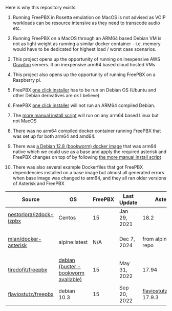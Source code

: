 Here is why this repository exists:

1. Running FreePBX in Rosetta emulation on MacOS is not advised as VOIP workloads can be resource intensive as they need to transcode audio etc. 

2. Running FreePBX on a MacOS through an ARM64 based Debian VM is not as light weight as running a similar docker container - i.e. memory would have to be dedicated for highest load / worst case scenarios.  

3. This project opens up the opportunity of running on inexpensive AWS [Graviton](https://aws.amazon.com/ec2/graviton/) servers. It on inexpensive arm64 based cloud hosted VMs 

4. This project also opens up the opportunity of running FreePBX on a Raspberry pi.

5. FreePBX [one click installer](https://sangomakb.atlassian.net/wiki/spaces/FP/pages/230326391/FreePBX+17+Installation) has to be run on Debian OS (Ubuntu and other Debian derivatives are ok I believe). 

6. FreePBX [one click installer](https://sangomakb.atlassian.net/wiki/spaces/FP/pages/230326391/FreePBX+17+Installation) will not run an ARM64 compiled Debian. 

7. The [more manual install script](https://sangomakb.atlassian.net/wiki/spaces/FP/pages/10682545/How+to+Install+FreePBX+17+on+Debian+12+with+Asterisk+21) will run on any arm64 based Linux but not MacOS

8. There was no arm64 compiled docker container running FreePBX that was set up for both arm64 and amd64.

9. There was [a Debian 12.8 (bookworm) docker image](https://hub.docker.com/layers/library/debian/bookworm/images/sha256-5d99d20795032654a4d76a464cbd9733a5f0fc3911b6f2a36c1d51211b104afe) that was arm64 native which we could use as a base and apply the required asterisk and FreePBX changes on top of by following [the more manual install script](https://sangomakb.atlassian.net/wiki/spaces/FP/pages/10682545/How+to+Install+FreePBX+17+on+Debian+12+with+Asterisk+21) 

10. There was also several example Dockerfiles that got FreePBX dependencies installed on a base image but almost all generated errors when base image was changed to arm64, and they all ran older versions of Asterisk and FreePBX

   | Source                                                       | OS                                                           | FreePBX | Last Update  | Asterisk                                                     | My Version                       |
   | ------------------------------------------------------------ | ------------------------------------------------------------ | ------- | ------------ | ------------------------------------------------------------ | -------------------------------- |
   | [nestorlora/izdock-izpbx](https://github.com/nestorlora/izdock-izpbx) | Centos                                                       | 15      | Jan 29, 2021 | 18.2                                                         | tried with rockylinux            |
   | [mlan/docker-asterisk](https://github.com/mlan/docker-asterisk) | alpine:latest                                                | N/A     | Dec 7, 2024  | from alpine:latest repo                                      | did not try as only had asterisk |
   | [tiredofit/freepbx](https://github.com/tiredofit/docker-freepbx/tree/15) | [debian (buster - bookworm available)](https://github.com/tiredofit/docker-debian) | 15      | May 31, 2022 | 17.94                                                        | should try - more robust         |
   | [flaviostutz/freepbx](https://github.com/flaviostutz/freepbx) | debian 10.3                                                  | 15      | Sep 20, 2022 | [flaviostutz/asterisk](https://github.com/flaviostutz/asterisk)<br />17.9.3 | this repo - working              |

   

   